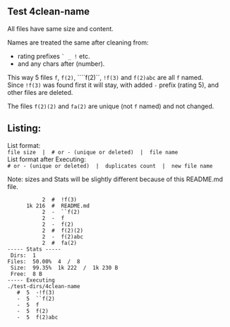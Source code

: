 ## Test 4clean-name

All files have same size and content.

Names are treated the same after cleaning from:
- rating prefixes `` ` _ ! `` etc.
- and any chars after (number).

This way 5 files `f`, `f(2)`, ````f(2)``, `!f(3)` and `f(2)abc` are all `f` named.  
Since `!f(3)` was  found first it will stay, with added `-` prefix (rating 5), and other files are deleted.

The files `f(2)(2)` and `fa(2)` are unique (not `f` named) and not changed.

## Listing:
List format:  
`file size  |  # or - (unique or deleted)  |  file name`  
List format after Executing:  
`# or - (unique or deleted)  |  duplicates count  |  new file name`

Note: sizes and Stats will be slightly different because of this README.md file.

```
           2  #  !f(3)
      1k 216  #  README.md
           2  -  ``f(2)
           2  -  f
           2  -  f(2)
           2  #  f(2)(2)
           2  -  f(2)abc
           2  #  fa(2)
----- Stats -----
 Dirs:  1
Files:  50.00%  4  /  8
 Size:  99.35%  1k 222  /  1k 230 B
 Free:  8 B
----- Executing
./test-dirs/4clean-name
   #  5  -!f(3)
   -  5  ``f(2)
   -  5  f
   -  5  f(2)
   -  5  f(2)abc
```
